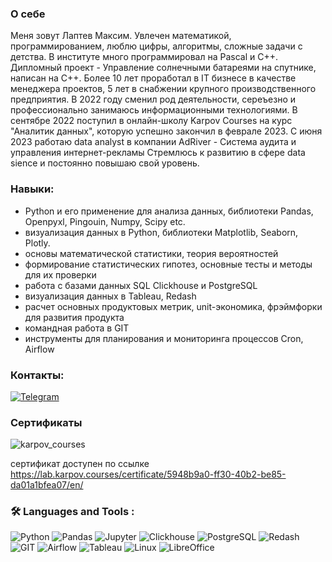 ### О себе

Меня зовут Лаптев Максим. Увлечен математикой, программированием, люблю цифры, алгоритмы, сложные задачи с детства. В институте много программировал на Pascal и C++. Дипломный проект - Управление солнечными батареями на спутнике, написан на С++. Более 10 лет проработал в IT бизнесе в качестве менеджера проектов, 5 лет в снабжении крупного производственного предприятия.
В 2022 году сменил род деятельности, сереъезно и профессионально занимаюсь информационными технологиями.
В сентябре 2022 поступил в онлайн-школу Karpov Courses на курс "Аналитик данных", которую успешно закончил в феврале 2023.
С июня 2023 работаю data analyst в компании AdRiver - Система аудита и управления интернет-рекламы 
Стремлюсь к развитию в сфере data sience и постоянно повышаю свой уровень.<br>

### Навыки:
<ul>
  <li>Python и его применение для анализа данных, библиотеки Pandas, Openpyxl, Pingouin, Numpy, Scipy etc.</li>
  <li>визуализация данных в Python, библиотеки Matplotlib, Seaborn, Plotly.</li>
  <li>основы математической статистики, теория вероятностей</li>
  <li>формирование статистических гипотез, основные тесты и методы для их проверки</li>
  <li>работа с базами данных SQL Clickhouse и PostgreSQL</li>
  <li>визуализация данных в Tableau, Redash</li>
  <li>расчет основных продуктовых метрик, unit-экономика, фрэймфорки для развития продукта</li>
  <li>командная работа в GIT</li>
  <li>инструменты для планирования и мониторинга процессов Cron, Airflow</li>
</ul>

### Контакты:

<div align="left">
  
  <a href="">[![Telegram](https://img.shields.io/badge/-Telegram-27A7E7?style=for-the-badge&logo=telegram)](https://t.me/maxx_lv)</a>  
  
</div>

### Сертификаты

![karpov_courses](https://github.com/LaptevMaxx/images/blob/main/%D1%81%D0%B5%D1%80%D1%82%D0%B8%D1%84%D0%B8%D0%BA%D0%B0%D1%82KC.png)

сертификат доступен по ссылке https://lab.karpov.courses/certificate/5948b9a0-ff30-40b2-be85-da01a1bfea07/en/

###  🛠️ Languages and Tools :  

![Python](https://img.shields.io/badge/-Python-FFF?style=for-the-badge&logo=Python)
![Pandas](https://img.shields.io/badge/-Pandas-FFF?style=for-the-badge&logo=Pandas)
![Jupyter](https://img.shields.io/badge/-Jupyter_Notebook-FFF?style=for-the-badge&logo=Jupyter)
![Clickhouse](https://img.shields.io/badge/-Clickhouse-FFF?style=for-the-badge&logo=Clickhouse)
![PostgreSQL](https://img.shields.io/badge/-PostgreSQL-FFF?style=for-the-badge&logo=PostgreSQL)
![Redash](https://img.shields.io/badge/-Redash-FFF?style=for-the-badge&logo=Redash)
![GIT](https://img.shields.io/badge/-GIT-FFF?style=for-the-badge&logo=GIT)
![Airflow](https://img.shields.io/badge/-Airflow-FFF?style=for-the-badge&logo=apacheairflow)
![Tableau](https://img.shields.io/badge/-Tableau-FFF?style=for-the-badge&logo=tableau)
![Linux](https://img.shields.io/badge/-Linux-FFF?style=for-the-badge&logo=linux)
![LibreOffice](https://img.shields.io/badge/-LibreOffice-FFF?style=for-the-badge&logo=libreoffice)




